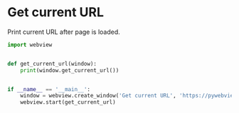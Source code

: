 # Get current URL

Print current URL after page is loaded.

``` python
import webview


def get_current_url(window):
    print(window.get_current_url())


if __name__ == '__main__':
    window = webview.create_window('Get current URL', 'https://pywebview.flowrl.com/hello')
    webview.start(get_current_url)
```